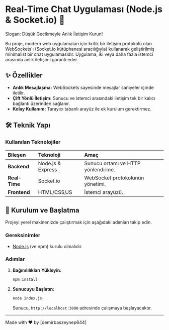 # Real-Time Chat Uygulaması (Node.js & Socket.io) 💬

Slogan: Düşük Gecikmeyle Anlık İletişim Kurun!

Bu proje, modern web uygulamaları için kritik bir iletişim protokolü olan WebSockets'ı (Socket.io kütüphanesi aracılığıyla) kullanarak geliştirilmiş minimalist bir chat uygulamasıdır. Uygulama, iki veya daha fazla istemci arasında anlık iletişimi garanti eder.

## ✨ Özellikler

* **Anlık Mesajlaşma:** WebSockets sayesinde mesajlar saniyeler içinde iletilir.
* **Çift Yönlü İletişim:** Sunucu ve istemci arasındaki iletişim tek bir kalıcı bağlantı üzerinden sağlanır.
* **Kolay Kullanım:** Tarayıcı tabanlı arayüz ile ek kurulum gerektirmez.

## 🛠 Teknik Yapı

### Kullanılan Teknolojiler
| Bileşen | Teknoloji | Amaç |
| :--- | :--- | :--- |
| **Backend** | Node.js & Express | Sunucu ortamı ve HTTP yönlendirme. |
| **Real-Time** | Socket.io | WebSocket protokolünün yönetimi. |
| **Frontend** | HTML/CSS/JS | İstemci arayüzü. |

## 🚀 Kurulum ve Başlatma

Projeyi yerel makinenizde çalıştırmak için aşağıdaki adımları takip edin.

### Gereksinimler
* [Node.js](https://nodejs.org/) (ve npm) kurulu olmalıdır.

### Adımlar

1.  **Bağımlılıkları Yükleyin:**
    ```bash
    npm install
    ```

2.  **Sunucuyu Başlatın:**
    ```bash
    node index.js
    ```
    Sunucu, `http://localhost:3000` adresinde çalışmaya başlayacaktır.

---

Made with ❤️ by [demirbaszeynep644]